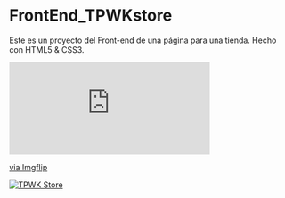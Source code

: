 # FrontEnd_TPWKstore
Este es un proyecto del Front-end de una página para una tienda. Hecho con HTML5 & CSS3.

<div style="width:360px;max-width:100%;"><div style="height:0;padding-bottom:46.11%;position:relative;"><iframe width="360" height="166" style="position:absolute;top:0;left:0;width:100%;height:100%;" frameBorder="0" src="https://imgflip.com/embed/55iqby"></iframe></div><p><a href="https://imgflip.com/gif/55iqby">via Imgflip</a></p></div>

[![TPWK Store](https://img.youtube.com/vi/6YIyHpNkE7A/0.jpg)](https://www.youtube.com/watch?v=6YIyHpNkE7A)
